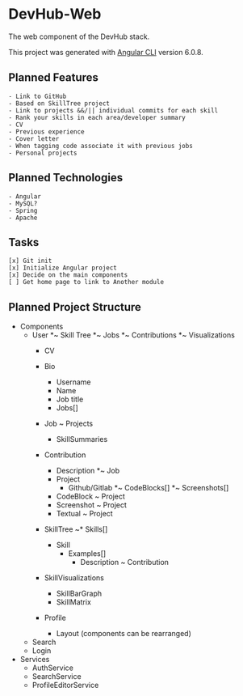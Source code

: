 # DevHub-Web

The web component of the DevHub stack.

This project was generated with [Angular CLI](https://github.com/angular/angular-cli) version 6.0.8.

## Planned Features
	- Link to GitHub
	- Based on SkillTree project
	- Link to projects &&/|| individual commits for each skill
	- Rank your skills in each area/developer summary
	- CV
	- Previous experience
	- Cover letter
	- When tagging code associate it with previous jobs
	- Personal projects 

## Planned Technologies
	- Angular
	- MySQL?
	- Spring
	- Apache

## Tasks
	[x] Git init
	[x] Initialize Angular project
	[x] Decide on the main components
	[ ] Get home page to link to Another module

## Planned Project Structure
- Components 
	- User
		*~ Skill Tree
		*~ Jobs
		*~ Contributions
		*~ Visualizations
		- CV
		- Bio
			* Username
			* Name
			* Job title
			* Jobs[]
		- Job
			~ Projects
			- SkillSummaries
		- Contribution	
			* Description
			*~ Job

			- Project
				- Github/Gitlab
				*~ CodeBlocks[]
				*~ Screenshots[]
			- CodeBlock
				~ Project
			- Screenshot
				~ Project
			- Textual
				~ Project
		- SkillTree
			~* Skills[]

			- Skill
				* Examples[]
					* Description
					~ Contribution
		- SkillVisualizations
			- SkillBarGraph
			- SkillMatrix
		- Profile
			- Layout (components can be rearranged)
	- Search
	- Login
- Services
	- AuthService	
	- SearchService
	- ProfileEditorService
